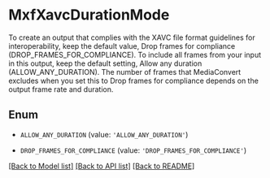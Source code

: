 # MxfXavcDurationMode

To create an output that complies with the XAVC file format guidelines for interoperability, keep the default value, Drop frames for compliance (DROP_FRAMES_FOR_COMPLIANCE). To include all frames from your input in this output, keep the default setting, Allow any duration (ALLOW_ANY_DURATION). The number of frames that MediaConvert excludes when you set this to Drop frames for compliance depends on the output frame rate and duration.

## Enum

* `ALLOW_ANY_DURATION` (value: `'ALLOW_ANY_DURATION'`)

* `DROP_FRAMES_FOR_COMPLIANCE` (value: `'DROP_FRAMES_FOR_COMPLIANCE'`)

[[Back to Model list]](../README.md#documentation-for-models) [[Back to API list]](../README.md#documentation-for-api-endpoints) [[Back to README]](../README.md)


